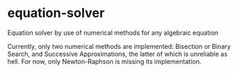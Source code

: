 # equation-solver
Equation solver by use of numerical methods for any algebraic equation

Currently, only two numerical methods are implemented: Bisection or Binary Search, and Successive Approximations, the latter of which is unreliable as hell.
For now, only Newton-Raphson is missing its implementation.
